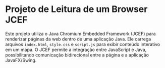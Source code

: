 # Projeto de Leitura de um Browser JCEF

Este projeto utiliza o Java Chromium Embedded Framework (JCEF) para renderizar páginas da web dentro de uma aplicação Java. Ele carrega arquivos `index.html`, `style.css` e `script.js` para exibir conteúdo interativo em um mapa. O JCEF permite a integração entre JavaScript e Java, possibilitando comunicação bidirecional entre a página e a aplicação JavaFX/Swing.